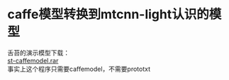 # caffe模型转换到mtcnn-light认识的模型
舌苔的演示模型下载：<br/>
[st-caffemodel.rar](http://www.zifuture.com/fs/12.github/mtcnn/st-caffemodel.rar)<br/>
事实上这个程序只需要caffemodel，不需要prototxt